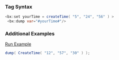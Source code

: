 ### Tag Syntax




```java
<bx:set yourTime = createTime( "5", "24", "56" ) >  
 <bx:dump var="#yourTime#"/>   
```


### Additional Examples

<a href="https://try.boxlang.io/?code=eJxLKc0t0FBwLkpNLEkNycxN1VBQMjRS0lFQMjUHkcYGSgqaCprWXADtXgmX" target="_blank">Run Example</a>

```java
dump( CreateTime( "12", "57", "30" ) );

```


